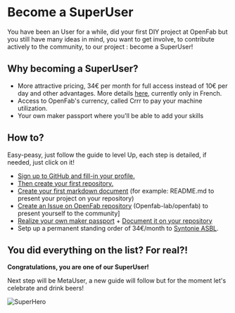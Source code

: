 # Become a SuperUser

You have been an User for a while, did your first DIY project at OpenFab but you still have many ideas in mind, 
you want to get involve, to contribute actively to the community, to our project : become a SuperUser!

## Why becoming a SuperUser?  

- More attractive pricing, 34€ per month for full access instead of 10€ per day and other advantages. 
More details [here](https://github.com/openfab-lab/openfab/wiki/Tarifs-SuperUser), currently only in French.  
- Access to OpenFab's currency, called Crrr to pay your machine utilization.  
- Your own maker passport where you'll be able to add your skills

## How to? 

Easy-peasy, just follow the guide to level Up, each step is detailed, if needed, just click on it!  

- [Sign up to GitHub and fill-in your profile.](profile-github.md)  
- [Then create your first repository.](create-repo.md)
- [Create your first markdown document](create-md.md) (for example: README.md to present your project on your repository)
- [Create an Issue on OpenFab repository](create-issue.md) (Openfab-lab/openfab) to present yourself to the community]
- [Realize your own maker passport](https://github.com/openfab-lab/passeportMaker#how-to-make-it) + [Document it on your repository]()
- Setp up a permanent standing order of 34€/month to [Syntonie ASBL](http://openfab.be/adhesion).

## You did everything on the list? For real?!

**Congratulations, you are one of our SuperUser!** 

Next step will be MetaUser, a new guide will follow but for the moment let's celebrate and drink beers!

![SuperHero](http://static2.fjcdn.com/comments/I+prefer+to+appreciate+that+these+were+my+childhoods+moral+_ec9c5943e0825bab520da5ebbc951a15.jpg)

